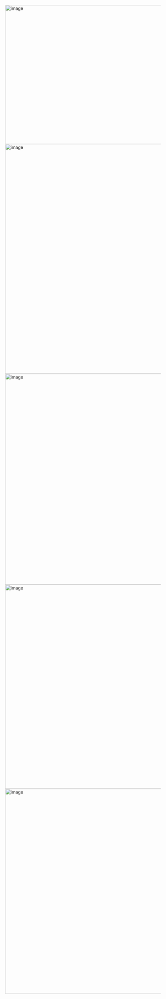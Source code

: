 <img width="1112" height="450" alt="image" src="https://github.com/user-attachments/assets/6c41526c-ae23-487c-bee0-4d48b43ca46c" />
<img width="1116" height="744" alt="image" src="https://github.com/user-attachments/assets/03462c5e-c1ce-417d-ae60-c64cd9744ab5" />
<img width="1112" height="683" alt="image" src="https://github.com/user-attachments/assets/6b341a34-ad06-4aaf-be47-66c5dcbdfdbb" />
<img width="1110" height="661" alt="image" src="https://github.com/user-attachments/assets/a6960ed4-2adb-48ea-a37c-c8292df50d8a" />
<img width="1111" height="664" alt="image" src="https://github.com/user-attachments/assets/dbce75c2-dde4-44e5-af0c-d47d4c28802d" />
